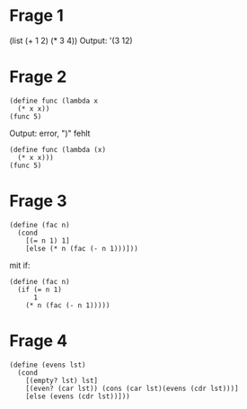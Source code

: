 # Frage 1
(list (+ 1 2) (* 3 4))
Output: '(3 12)

# Frage 2
```racket
(define func (lambda x
  (* x x))
(func 5)
```
Output: error, ")" fehlt
```
(define func (lambda (x)
  (* x x)))
(func 5)
```
# Frage 3
```racket
(define (fac n)
  (cond
    [(= n 1) 1]
    [else (* n (fac (- n 1)))]))
```
mit if:
```racket
(define (fac n)
  (if (= n 1) 
	  1
    (* n (fac (- n 1)))))
```

# Frage 4
```racket
(define (evens lst)
  (cond
    [(empty? lst) lst]
    [(even? (car lst)) (cons (car lst)(evens (cdr lst)))]
    [else (evens (cdr lst))]))
```

